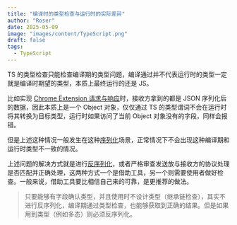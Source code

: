 ```yaml
---
title: "编译时的类型检查与运行时的实际差异"
author: "Roser"
date: 2025-05-09
image: "images/content/TypeScript.png"
draft: false
tags:
  - TypeScript
---
```

TS 的类型检查只能检查编译期的类型问题，编译通过并不代表运行时的类型一定就是编译时期望的类型，本质上最终运行的还是 JS。

比如实现 [Chrome Extension 请求与响应](../../../Chrome-Extension/请求与响应)时，接收方拿到的都是 JSON 序列化后的数据，因此本质上是一个 Object 对象，仅仅通过 TS 的类型谓词不会在运行时将其转换为目标类型，运行时如果访问了当前 Object 对象没有的字段，同样会报错。

但是上述这种情况一般发生在这种[序列化](../序列化和反序列化)场景，正常情况下不会出现这种编译期和运行时类型不一致的情况。

上述问题的解决方式就是进行[反序列化](../序列化和反序列化)，或者严格审查发送放与接收方的协议处理是否匹配并正确处理，这两种方式一个是借助工具，另一个则需要使用者做好检查。一般来说，借助工具要比相信自己来的可靠，是更推荐的做法。

> 只要能够有字段确认类型，并且使用时不设计类型（继承链检查），其实不进行反序列化，编译期通过类型检查，也能够获取到正确的结果。但是如果用到类型（例如多态）则必须反序列化。